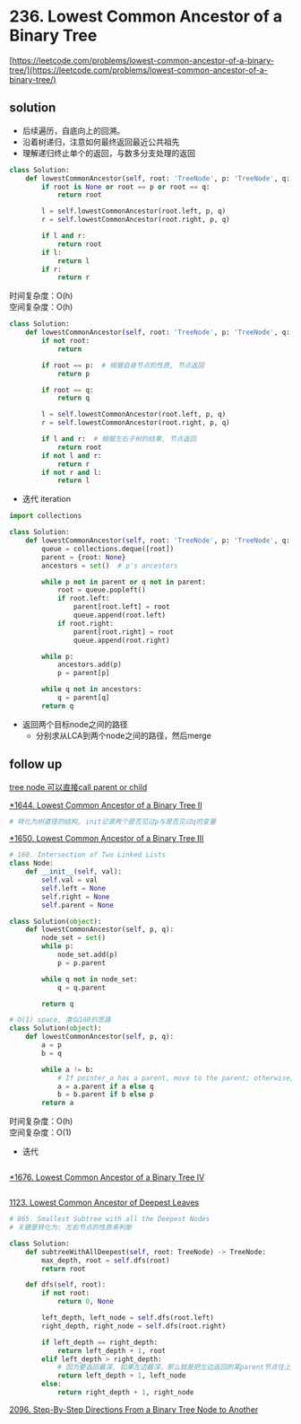 # 236. Lowest Common Ancestor of a Binary Tree

[https://leetcode.com/problems/lowest-common-ancestor-of-a-binary-tree/](https://leetcode.com/problems/lowest-common-ancestor-of-a-binary-tree/)

## solution

- 后续遍历，自底向上的回溯。
- 沿着树递归，注意如何最终返回最近公共祖先
- 理解递归终止单个的返回，与数多分支处理的返回

```python
class Solution:
    def lowestCommonAncestor(self, root: 'TreeNode', p: 'TreeNode', q: 'TreeNode') -> 'TreeNode':
        if root is None or root == p or root == q:
            return root

        l = self.lowestCommonAncestor(root.left, p, q)
        r = self.lowestCommonAncestor(root.right, p, q)

        if l and r:
            return root
        if l:
            return l
        if r:
            return r
```

时间复杂度：O(h) <br>
空间复杂度：O(h)

```python
class Solution:
    def lowestCommonAncestor(self, root: 'TreeNode', p: 'TreeNode', q: 'TreeNode') -> 'TreeNode':
        if not root:
            return

        if root == p:  # 根据自身节点的性质, 节点返回
            return p

        if root == q:
            return q

        l = self.lowestCommonAncestor(root.left, p, q)
        r = self.lowestCommonAncestor(root.right, p, q)

        if l and r:  # 根据左右子树的结果, 节点返回
            return root
        if not l and r:
            return r
        if not r and l:
            return l
```

- 迭代 iteration

```python
import collections

class Solution:
    def lowestCommonAncestor(self, root: 'TreeNode', p: 'TreeNode', q: 'TreeNode') -> 'TreeNode':
        queue = collections.deque([root])
        parent = {root: None}
        ancestors = set()  # p's ancestors

        while p not in parent or q not in parent:
            root = queue.popleft()
            if root.left:
                parent[root.left] = root
                queue.append(root.left)
            if root.right:
                parent[root.right] = root
                queue.append(root.right)

        while p:
            ancestors.add(p)
            p = parent[p]

        while q not in ancestors:
            q = parent[q]
        return q
```

- 返回两个目标node之间的路‍‌径
  - 分别求从LCA到两个node之间的路径，然后merge

## follow up

[tree node 可以直接call parent or child](https://www.geeksforgeeks.org/lowest-common-ancestor-in-a-binary-tree-using-parent-pointer/)

[\*1644. Lowest Common Ancestor of a Binary Tree II](https://leetcode.com/problems/lowest-common-ancestor-of-a-binary-tree-ii/)

```python
# 转化为树直径的结构, init记录两个是否见过p与是否见过q的变量

```

[\*1650. Lowest Common Ancestor of a Binary Tree III](https://leetcode.com/problems/lowest-common-ancestor-of-a-binary-tree-iii/)

```python
# 160. Intersection of Two Linked Lists
class Node:
    def __init__(self, val):
        self.val = val
        self.left = None
        self.right = None
        self.parent = None

class Solution(object):
    def lowestCommonAncestor(self, p, q):
        node_set = set()
        while p:
            node_set.add(p)
            p = p.parent

        while q not in node_set:
            q = q.parent

        return q
```

```python
# O(1) space, 类似160的思路
class Solution(object):
    def lowestCommonAncestor(self, p, q):
        a = p
        b = q

        while a != b:
            # If pointer_a has a parent, move to the parent; otherwise, go to the other node's initial position.
            a = a.parent if a else q
            b = b.parent if b else p
        return a
```

时间复杂度：O(h) <br>
空间复杂度：O(1)

- 迭代

```python

```

[\*1676. Lowest Common Ancestor of a Binary Tree IV](https://leetcode.com/problems/lowest-common-ancestor-of-a-binary-tree-iv/description/)

```python

```

[1123. Lowest Common Ancestor of Deepest Leaves](https://leetcode.com/problems/lowest-common-ancestor-of-deepest-leaves/description/)

```python
# 865. Smallest Subtree with all the Deepest Nodes
# 关键是转化为: 左右节点的性质来判断

class Solution:
    def subtreeWithAllDeepest(self, root: TreeNode) -> TreeNode:
        max_depth, root = self.dfs(root)
        return root

    def dfs(self, root):
        if not root:
            return 0, None

        left_depth, left_node = self.dfs(root.left)
        right_depth, right_node = self.dfs(root.right)

        if left_depth == right_depth:
            return left_depth + 1, root
        elif left_depth > right_depth:
            # 因为要返回最深, 如果左边最深，那么就是把左边返回的某parent节点往上传输
            return left_depth + 1, left_node
        else:
            return right_depth + 1, right_node
```

[2096. Step-By-Step Directions From a Binary Tree Node to Another](https://leetcode.com/problems/step-by-step-directions-from-a-binary-tree-node-to-another/description/)

```python

```
